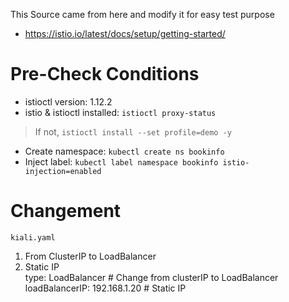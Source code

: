 This Source came from here and modify it for easy test purpose 
 - https://istio.io/latest/docs/setup/getting-started/

# Pre-Check Conditions 
- istioctl version: 1.12.2
- istio & istioctl installed: `istioctl proxy-status` 
> If not, `istioctl install --set profile=demo -y`
- Create namespace: `kubectl create ns bookinfo` 
- Inject label: `kubectl label namespace bookinfo istio-injection=enabled` 

# Changement 
`kiali.yaml`
1. From ClusterIP to LoadBalancer  
2. Static IP   
  type: LoadBalancer                   # Change from clusterIP to LoadBalancer   
  loadBalancerIP: 192.168.1.20         # Static IP